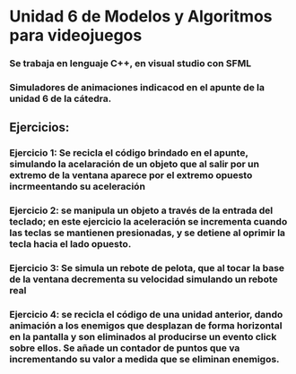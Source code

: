 # Unidad 6 de Modelos y Algoritmos para videojuegos
### Se trabaja en lenguaje C++, en visual studio con SFML 
### Simuladores de animaciones indicacod en el apunte de la unidad 6 de la cátedra.

## Ejercicios: 
### Ejercicio 1: Se recicla el código brindado en el apunte, simulando la acelaración de un objeto que al salir por un extremo de la ventana aparece por el extremo opuesto incrmeentando su aceleración
### Ejercicio 2: se manipula un objeto a través de la entrada del teclado; en este ejercicio la aceleración se incrementa cuando las teclas se mantienen presionadas, y se detiene al oprimir la tecla hacia el lado opuesto.
### Ejercicio 3: Se simula un rebote de pelota, que al tocar la base de la ventana decrementa su velocidad simulando un rebote real
### Ejercicio 4: se recicla el código de una unidad anterior, dando animación a los enemigos que desplazan de forma horizontal en la pantalla y son eliminados al producirse un evento click sobre ellos. Se añade un contador de puntos que va incrementando su valor a medida que se eliminan enemigos. 
